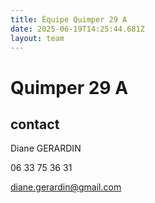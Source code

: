 ```yaml
---
title: Équipe Quimper 29 A
date: 2025-06-19T14:25:44.681Z
layout: team
---
```


# Quimper 29 A



## contact 

Diane GERARDIN

06 33 75 36 31

diane.gerardin@gmail.com


